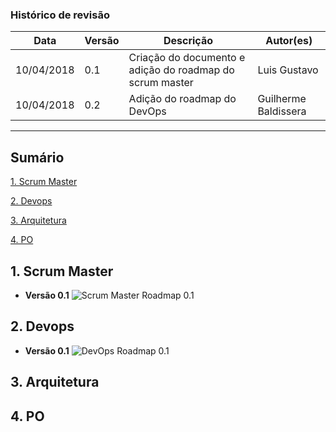 ### Histórico de revisão

| Data | Versão | Descrição | Autor(es)|
| -----|--------|-----------|-----------|
| 10/04/2018| 0.1 | Criação do documento e adição do roadmap do scrum master| Luis Gustavo|
| 10/04/2018| 0.2 | Adição do roadmap do DevOps | Guilherme Baldissera|
----

## Sumário

[1. Scrum Master](#1-scrum-master)

[2. Devops](#2-devops)

[3. Arquitetura](#3-arquitetura)

[4. PO](#4-po)


## 1. Scrum Master

* **Versão 0.1**
![Scrum Master Roadmap 0.1](https://i.imgur.com/a3GDXYB.png)

## 2. Devops

* **Versão 0.1**
![DevOps Roadmap 0.1](https://imgur.com/kyd7LXY.png)

## 3. Arquitetura

## 4. PO